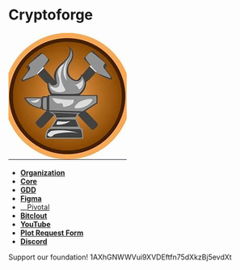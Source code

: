 # Cryptoforge
![](cryptoforge.jpg)

- __[Organization](https://en.wikipedia.org/wiki/Decentralized_autonomous_organization)__
- __[Core](https://core.playentertainment.online)__  
- __[GDD](https://docs.google.com/document/d/1VxosEcPRvGfpERgNLHJQg9QJElBn3ohaRKhY4YpBldM/edit?usp=sharing)__ 
- __[Figma](https://www.figma.com/file/0JSTL9QUQYnMP3wUOS5v2p/The-New-World-Also-The-Old-World?node-id=0%3A1)__ 
- __[Pivotal](https://www.pivotaltracker.com/projects/2362718)
- __[Bitclout](https://www.bitclout.com/u/pay2play)__ 
- __[YouTube](https://www.youtube.com/channel/UCnDXm6ayZkAShEbS72D1dxw)__ 
- __[Plot Request Form](https://form.jotform.com/211406357662151)__ 
- __[Discord](http://discord.gg/qPQj8qH)__ 

Support our foundation!
1AXhGNWWVui9XVDEftfn75dXkzBj5evdXt